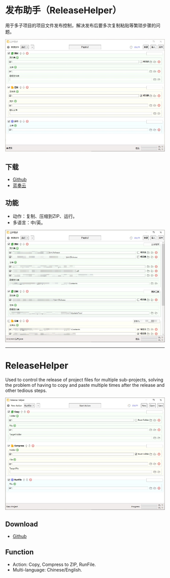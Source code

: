 # 发布助手（ReleaseHelper）

用于多子项目的项目文件发布控制，解决发布后要多次复制粘贴等繁琐步骤的问题。   

![图](https://github.com/tp1415926535/ReleaseHelper/blob/main/%E6%88%AA%E5%9B%BE/%E5%8F%91%E5%B8%83%E5%8A%A9%E6%89%8B1.jpg)   


## 下载   
* [Github](https://github.com/tp1415926535/ReleaseHelper/raw/main/%E5%8F%91%E5%B8%83%E5%8A%A9%E6%89%8B%EF%BC%88ReleaseHelper%EF%BC%89v1.0.rar)   
* [蓝奏云](https://wwp.lanzouw.com/ifmX707qma7i)

## 功能
* 动作：复制、压缩到ZIP、运行。   
* 多语言：中/英。   


![图](https://github.com/tp1415926535/ReleaseHelper/blob/main/%E6%88%AA%E5%9B%BE/%E5%8F%91%E5%B8%83%E5%8A%A9%E6%89%8B3.jpg)     

---

# ReleaseHelper   
Used to control the release of project files for multiple sub-projects, solving the problem of having to copy and paste multiple times after the release and other tedious steps.   

![图](https://github.com/tp1415926535/ReleaseHelper/blob/main/%E6%88%AA%E5%9B%BE/%E5%8F%91%E5%B8%83%E5%8A%A9%E6%89%8B2.jpg)    

## Download   
* [Github](https://github.com/tp1415926535/ReleaseHelper/raw/main/%E5%8F%91%E5%B8%83%E5%8A%A9%E6%89%8B%EF%BC%88ReleaseHelper%EF%BC%89v1.0.rar)

## Function
* Action: Copy, Compress to ZIP, RunFile.   
* Multi-language: Chinese/English.   


